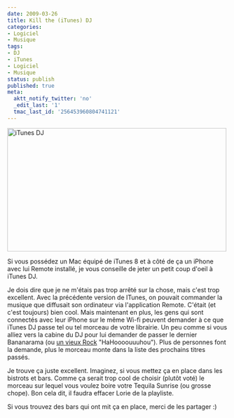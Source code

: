 ```yaml
---
date: 2009-03-26
title: Kill the (iTunes) DJ
categories:
- Logiciel
- Musique
tags:
- DJ
- iTunes
- Logiciel
- Musique
status: publish
published: true
meta:
  aktt_notify_twitter: 'no'
  _edit_last: '1'
  tmac_last_id: '256453960804741121'
---
```

<img class="alignnone size-full wp-image-1078" title="iTunes DJ" src="https://dlgjp9x71cipk.cloudfront.net/2009/03/itunesdj.png" alt="iTunes DJ" width="500" height="281" />

Si vous possédez un Mac équipé de iTunes 8 et à côté de ça un iPhone avec lui Remote installé, je vous conseille de jeter un petit coup d'oeil à iTunes DJ.

Je dois dire que je ne m'étais pas trop arrêté sur la chose, mais c'est trop excellent. Avec la précédente version de ITunes, on pouvait commander la musique que diffusait son ordinateur via l'application Remote. C'était (et c'est toujours) bien cool.<span>
</span>Mais maintenant en plus, les gens qui sont connectés avec leur iPhone sur le même Wi-fi peuvent demander à ce que iTunes DJ passe tel ou tel morceau de votre librairie. Un peu comme si vous alliez vers la cabine du DJ pour lui demander de passer le dernier Bananarama (ou <a title="Secoue tes cheveux" href="https://www.youtube.com/watch?v=0RiJMZQXa2o">un vieux Rock</a> "HaHoooouuuhou"). Plus de personnes font la demande, plus le morceau monte dans la liste des prochains titres passés.

Je trouve ça juste excellent. Imaginez, si vous mettez ça en place dans les bistrots et bars. Comme ça serait trop cool de choisir (plutôt voté) le morceau sur lequel vous voulez boire votre Tequila Sunrise (ou grosse chope). Bon cela dit, il faudra effacer Lorie de la playliste.

Si vous trouvez des bars qui ont mit ça en place, merci de les partager :)
